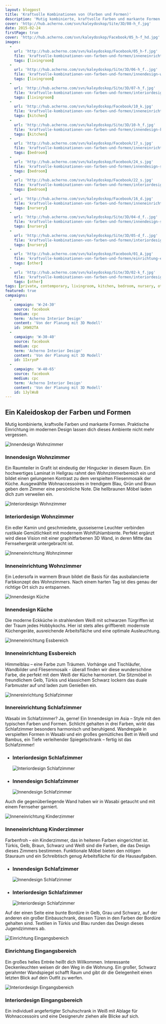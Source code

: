 ```yaml
---
layout: blogpost
title: 'Kraftvolle Kombinationen von (Farben und Formen)'
description: 'Mutig kombinierte, kraftvolle Farben und markante Formen. Praktische Einrichtung im modernen Design lassen dich dieses Ambiente nicht mehr vergessen.'
cover: 'http://hub.acherno.com/svn/kaleydoskop/Site/3D/08-h_f.jpg'
date: 2015-02-24
firstPage: true
cover: 'http://hub.acherno.com/svn/kaleydoskop/Facebook/05_h-f_hd.jpg'
images:
  -
    url: 'http://hub.acherno.com/svn/kaleydoskop/Facebook/05_h-f.jpg'
    file: 'kraftvolle-kombinationen-von-farben-und-formen/inneneinrichtung-wohnzimmer.jpg'
    tags: [livingroom]
  -
    url: 'http://hub.acherno.com/svn/kaleydoskop/Site/3D/06-h_f..jpg'
    file: 'kraftvolle-kombinationen-von-farben-und-formen/innendesign-wohnzimmer.jpg'
    tags: [livingroom]
  -
    url: 'http://hub.acherno.com/svn/kaleydoskop/Site/3D/07-h_f.jpg'
    file: 'kraftvolle-kombinationen-von-farben-und-formen/interiordesign-wohnzimmer.jpg'
    tags: [livingroom]
  -
    url: 'http://hub.acherno.com/svn/kaleydoskop/Facebook/10_k.jpg'
    file: 'kraftvolle-kombinationen-von-farben-und-formen/inneneinrichtung-essbereich.jpg'
    tags: [kitchen]
  -
    url: 'http://hub.acherno.com/svn/kaleydoskop/Site/3D/10-h_f.jpg'
    file: 'kraftvolle-kombinationen-von-farben-und-formen/innendesign-küche.jpg'
    tags: [kitchen]
  -
    url: 'http://hub.acherno.com/svn/kaleydoskop/Facebook/17_s.jpg'
    file: 'kraftvolle-kombinationen-von-farben-und-formen/innereinrichtung-schlafzimmer.jpg'
    tags: [bedroom]
  -
    url: 'http://hub.acherno.com/svn/kaleydoskop/Facebook/24_s.jpg'
    file: 'kraftvolle-kombinationen-von-farben-und-formen/innendesign-schlafzimmer.jpg'
    tags: [bedroom]
  -
    url: 'http://hub.acherno.com/svn/kaleydoskop/Facebook/22_s.jpg'
    file: 'kraftvolle-kombinationen-von-farben-und-formen/interiordesign-schlafzimmer.jpg'
    tags: [bedroom]
  -
    url: 'http://hub.acherno.com/svn/kaleydoskop/Facebook/16_d.jpg'
    file: 'kraftvolle-kombinationen-von-farben-und-formen/inneneinrichtung-kinderzimmer.jpg'
    tags: [nursery]
  -
    url: 'http://hub.acherno.com/svn/kaleydoskop/Site/3D/04-d_f..jpg'
    file: 'kraftvolle-kombinationen-von-farben-und-formen/innendesign-schlafzimmer.jpg'
    tags: [nursery]
  -
    url: 'http://hub.acherno.com/svn/kaleydoskop/Site/3D/05-d_f..jpg'
    file: 'kraftvolle-kombinationen-von-farben-und-formen/interiordesign-schlafzimmer.jpg'
    tags: [nursery]
  -
    url: 'http://hub.acherno.com/svn/kaleydoskop/Facebook/01_A.jpg'
    file: 'kraftvolle-kombinationen-von-farben-und-formen/einrichtung-eingangsbereich.jpg'
    tags: [other]
  -
    url: 'http://hub.acherno.com/svn/kaleydoskop/Site/3D/02-k_f.jpg'
    file: 'kraftvolle-kombinationen-von-farben-und-formen/interiordesign-eingangsbereich.jpg'
    tags: [other]
tags: [private, contemporary, livingroom, kitchen, bedroom, nursery, other]
featured: true
campaigns:
  -
    campaign: 'W-24-30' 
    source: facebook
    medium: cpc
    term: 'Acherno Interior Design'
    content: 'Von der Planung mit 3D Modell'
    id: 1KW82TA
  -
    campaign: 'W-30-40' 
    source: facebook
    medium: cpc
    term: 'Acherno Interior Design'
    content: 'Von der Planung mit 3D Modell'
    id: 1IxryoP
  -
    campaign: 'W-40-65' 
    source: facebook
    medium: cpc
    term: 'Acherno Interior Design'
    content: 'Von der Planung mit 3D Modell'
    id: 1JylWuB
---
```

## Ein Kaleidoskop der **Farben und Formen**
Mutig kombinierte, kraftvolle Farben und markante Formen. Praktische Einrichtung im modernen Design lassen dich dieses Ambiente nicht mehr vergessen.

![Innendesign Wohnzimmer](kraftvolle-kombinationen-von-farben-und-formen/innendesign-wohnzimmer.jpg)
### Innendesign **Wohnzimmer**

Ein Raumteiler in Grafit ist eindeutig der Hingucker in diesem Raum. Ein hochwertiges Laminat in Hellgrau rahmt den Wohnzimmerbereich ein und bildet einen gelungenen Kontrast zu dem verspielten Fliesenmosaik der Küche. Ausgewählte Wohnaccessoires in trendigem Blau, Grün und Braun geben dem Zimmer eine persönliche Note. Die hellbraunen Möbel laden dich zum verweilen ein.

![Interiordesign Wohnzimmer](kraftvolle-kombinationen-von-farben-und-formen/interiordesign-wohnzimmer.jpg)
### Interiordesign **Wohnzimmer**

Ein edler Kamin und geschmiedete, gusseiserne Leuchter verbinden rustikale Gemütlichkeit mit modernem Wohlfühlambiente. Perfekt ergänzt wird diese  Vision mit einer graphitfarbenen 3D Wand, in deren Mitte das Fernsehergerät untergebracht ist. 

![Inneneinrichtung Wohnzimmer](kraftvolle-kombinationen-von-farben-und-formen/inneneinrichtung-wohnzimmer.jpg)
### Inneneinrichtung **Wohnzimmer**

Ein Ledersofa in warmem Braun bildet die Basis für das ausbalancierte Farbkonzept des Wohnzimmers. Nach einem harten Tag ist dies genau der richtige Ort sich zu entspannen.

![Innendesign Küche](kraftvolle-kombinationen-von-farben-und-formen/innendesign-küche.jpg)
### Innendesign **Küche**

Die moderne Eckküche in strahlendem Weiß mit schwarzen Türgriffen ist der Traum jedes Hobbykochs. Hier ist stets alles griffbereit: modernste Küchengeräte, ausreichende Arbeitsfläche und eine optimale Ausleuchtung.

![Inneneinrichtung Essbereich](kraftvolle-kombinationen-von-farben-und-formen/inneneinrichtung-essbereich.jpg) 
### Inneneinrichtung **Essbereich**

Himmelblau – eine Farbe zum Träumen. Vorhänge und Tischläufer, Wandbilder und Fliesenmosaik - überall finden wir diese wunderschöne Farbe, die  perfekt mit dem Weiß der Küche harmoniert. Die Sitzmöbel in freundlichem Gelb, Türkis und klassichem Schwarz lockern das duale Farbmuster auf und laden zum Genießen ein.

![Innereinrichtung Schlafzimmer](kraftvolle-kombinationen-von-farben-und-formen/innereinrichtung-schlafzimmer.jpg)
### Innereinrichtung **Schlafzimmer**

Wasabi im Schlafzimmer? Ja, gerne!
Ein Innendesign im Asia – Style mit den typischen Farben und Formen.  Schlicht gehalten in drei Farben, wirkt das Schlafzimmer besonders harmonisch und beruhigend.  Wandregale in verspielten Formen in Wasabi und ein großes gemütliches Bett in Weiß und Bambus, ein Tiefe verleihender Spiegelschrank – fertig ist das Schlafzimmer!

-   ### Interiordesign **Schlafzimmer**
    ![Interiordesign Schlafzimmer](kraftvolle-kombinationen-von-farben-und-formen/interiordesign-schlafzimmer.jpg)
-   ### Innendesign **Schlafzimmer**
    ![Innendesign Schlafzimmer](kraftvolle-kombinationen-von-farben-und-formen/innendesign-schlafzimmer.jpg)

Auch die gegenüberliegende Wand haben wir in Wasabi getaucht und mit einem Fernseher garniert.

![Inneneinrichtung  Kinderzimmer](kraftvolle-kombinationen-von-farben-und-formen/inneneinrichtung-kinderzimmer.jpg)
### Inneneinrichtung  **Kinderzimmer**

Farbenfroh – ein Kinderzimmer, das in heiteren Farben eingerichtet ist. Türkis, Gelb, Braun, Schwarz und Weiß sind die Farben, die das Design dieses Zimmers bestimmen. Funktionale Möbel bieten den nötigen Stauraum und ein Schreibtisch genug Arbeitsfläche für die Hausaufgaben. 

-   ### Innendesign **Schlafzimmer**
    ![Innendesign Schlafzimmer](kraftvolle-kombinationen-von-farben-und-formen/innendesign-schlafzimmer.jpg)
-   ### Interiordesign **Schlafzimmer**
    ![Interiordesign Schlafzimmer](kraftvolle-kombinationen-von-farben-und-formen/interiordesign-schlafzimmer.jpg)
 
Auf der einen Seite eine bunte Bordüre in Gelb, Grau und Schwarz, auf der anderen ein großer Einbauschrank, dessen Türen in den Farben der Bordüre gehalten sind. Textilien in Türkis und Blau runden das Design dieses Jugendzimmers ab.

![Einrichtung Eingangsbereich](kraftvolle-kombinationen-von-farben-und-formen/einrichtung-eingangsbereich.jpg)
### Einrichtung **Eingangsbereich**

Ein großes helles Entrée heißt dich Willkommen. Interessante Deckenleuchten weisen dir den Weg in die Wohnung. Ein großer, Schwarz gerahmter Wandspiegel schafft Raum und gibt dir die Gelegenheit einen letzten Blick auf dein Outfit zu werfen.

![Interiordesign Eingangsbereich](kraftvolle-kombinationen-von-farben-und-formen/interiordesign-eingangsbereich.jpg)
### Interiordesign **Eingangsbereich**

Ein individuell angefertigter Schuhschrank in Weiß mit Ablage für Wohnaccessoirs und eine Designeruhr ziehen alle Blicke auf sich. 
